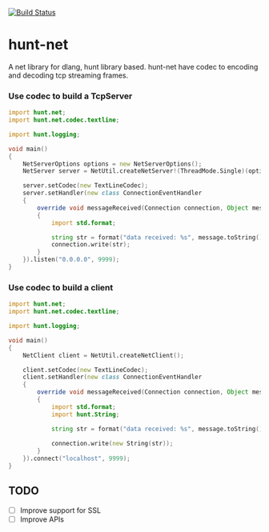 [![Build Status](https://travis-ci.org/huntlabs/hunt-net.svg?branch=master)](https://travis-ci.org/huntlabs/hunt-net)

# hunt-net
A net library for dlang, hunt library based. hunt-net have codec to encoding and decoding tcp streaming frames.

### Use codec to build a TcpServer
```D
import hunt.net;
import hunt.net.codec.textline;

import hunt.logging;

void main()
{
    NetServerOptions options = new NetServerOptions();
    NetServer server = NetUtil.createNetServer!(ThreadMode.Single)(options);

    server.setCodec(new TextLineCodec);
    server.setHandler(new class ConnectionEventHandler
    {
        override void messageReceived(Connection connection, Object message)
        {
            import std.format;

            string str = format("data received: %s", message.toString());
            connection.write(str);
        }
    }).listen("0.0.0.0", 9999);
}
```

### Use codec to build a client
```D
import hunt.net;
import hunt.net.codec.textline;

import hunt.logging;

void main()
{
    NetClient client = NetUtil.createNetClient();

    client.setCodec(new TextLineCodec);
    client.setHandler(new class ConnectionEventHandler
    {
        override void messageReceived(Connection connection, Object message)
        {
            import std.format;
            import hunt.String;

            string str = format("data received: %s", message.toString());
            
            connection.write(new String(str));
        }
    }).connect("localhost", 9999);
}
```

## TODO
- [ ] Improve support for SSL
- [ ] Improve APIs
